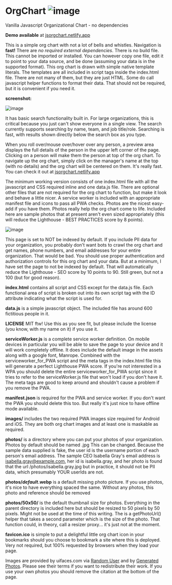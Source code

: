 # OrgChart ![image](https://user-images.githubusercontent.com/277458/219515577-9a61df09-c9ce-4435-bd5d-6ff1bd444818.png)
Vanilla Javascript Organizational Chart - no dependencies

**Demo available** at [jsorgchart.netlify.app](https://jsorgchart.netlify.app)

This is a simple org chart with not a lot of bells and whistles. Navigation is **fast!** There are _no required external dependencies_. There is no build file.  This cannot be imported or installed.  You can however copy one file, edit it to point to your data source, and be done (assuming your data is in the supported format).  This org chart is drawn with simple native template literals.  The templates are all included in script tags inside the index.html file.  There are not many of them, but they are just HTML.  Some do call javascript helper functions to format their data.  That should not be required, but it is convenient if you need it.

**screenshot:**

![image](https://user-images.githubusercontent.com/277458/219505916-63badd3a-9fb5-49b0-b5ed-b29c89ded7c3.png)

It has basic search functionality built in.  For large organizations, this is critical because you just can't show everyone in a single view.  The search currently supports searching by name, team, and job title/role.  Searching is fast, with results shown directly below the search box as you type.

When you roll over/mouse over/hover over any person, a preview area displays the full details of the person in the upper left corner of the page.  Clicking on a person will make them the person at top of the org chart.  To navigate up the org chart, simply click on the manager's name at the top (with no details) and the org chart will be centered on them.  It's really fast.  You can check it out at [jsorgchart.netlify.app](https://jsorgchart.netlify.app)

The minimum working version consists of one index.html file with all the javascript and CSS required inline and one data.js file. There are optional other files that are not required for the org chart to function, but make it look and behave a little nicer. A service worker is included with an appropriate manifest file and icons to pass all PWA checks.  Photos are the nicest easy-add if you have them. Photos really help the org chart come to life. Included here are sample photos that at present aren't even sized appropriately (this will reduce the Lighthouse - BEST PRACTICES score by 8 points).

![image](https://user-images.githubusercontent.com/277458/219504959-29042ea5-5d6e-4af6-9303-cfe1577201f2.png)

This page is set to NOT be indexed by default. If you include PII data for your organization, you probably don't want bots to crawl the org chart and get names, phone numbers, and email addresses for your entire organization.  That would be bad.  You should use proper authentication and authorization controls for this org chart and your data.  But at a minimum, I have set the page to not be indexed by default. That will automatically reduce the Lighthouse - SEO score by 10 points to 90. Still green, but not a 100 (but for good reason).



**index.html** contains all script and CSS except for the data.js file.  Each functional area of script is broken out into its own script tag with the ID attribute indicating what the script is used for.

**data.js** is a simple javascript object.  The included file has around 600 fictitious people in it.

**LICENSE** MIT ftw!  Use this as you see fit, but please include the license (you know, with my name on it) if you use it.

**serviceWorker.js** is a complete service worker definition.  On mobile devices in particular you will be able to save the page to your device and it will work completely offline.  It does include the default image in the assets along with a google font, Manrope.  Combined with the serviceworker_for_PWA script and the meta tags in the index.html file this will generate a perfect Lighthouse PWA score. If you're not interested in a WPA you should delete the entire serviceworker_for_PWA script since it tries to refer to the serviceWorker.js file that won't load if you don't have it.   The meta tags are good to keep around and shouldn't cause a problem if you remove the PWA.

**manifest.json** is required for the PWA and service worker.  If you don't want the PWA you should delete this too.  But really it's just nice to have offline mode available.

**images/** includes the two required PWA images size required for Android and iOS.  They are both org chart images and at least one is maskable as required.

**photos/** is a directory where you can put your photos of your organization.  Photos by default should be named <userID>.jpg  This can be changed.  Because the sample data supplied is fake, the user id is the username portion of each person's email address.  The sample CEO Isabella Gray's email address is isabella.gray@example.com, her id is isabella.gray, and her photo is found that the url /photos/isabella.gray.jpg but in practice, it should not be PII data, which presumably YOUR userIds are not.

**photos/_default_.webp** is a default missing photo picture. If you use photos, it's nice to have everything spaced the same. Without any photos, this photo and reference should be removed

**photos/50x50/** is the default thumbnail size for photos. Everything in the parent directory is included here but should be resized to 50 pixels by 50 pixels.  Might not be used at the time of this writing.  The is a getPhotoUrl() helper that takes a second parameter which is the size of the photo.  That function could, in theory, call a resizer proxy... it's just not at the moment.

**favicon.ico** is simple to put a delightful little org chart icon in your bookmarks should you choose to bookmark a site where this is deployed. Very not required, but 100% requested by browsers when they load your page.



Images are provided by uifaces.com via [Random User](https://randomuser.me/photos) and by [Generated Photos](https://generated.photos).  Please see their terms if you want to redistribute their work.  If you use your own photos you should remove the citation at the bottom of the page.
